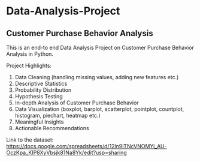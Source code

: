 # Data-Analysis-Project

## Customer Purchase Behavior Analysis

This is an end-to end Data Analysis Project on Customer Purchase Behavior Analysis in Python.

Project Highlights:
1. Data Cleaning (handling missing values, adding new features etc.)
2. Descriptive Statistics
3. Probability Distribution
4. Hypothesis Testing
5. In-depth Analysis of Customer Purchase Behavior
6. Data Visualization (boxplot, barplot, scatterplot, pointplot, countplot, histogram, piechart, heatmap etc.)
7. Meaningful Insights
8. Actionable Recommendations


Link to the dataset:
https://docs.google.com/spreadsheets/d/12ln9iTNcVNOMYi_AU-OczKpa_KIP8XyVbsjk81Na8Yk/edit?usp=sharing





